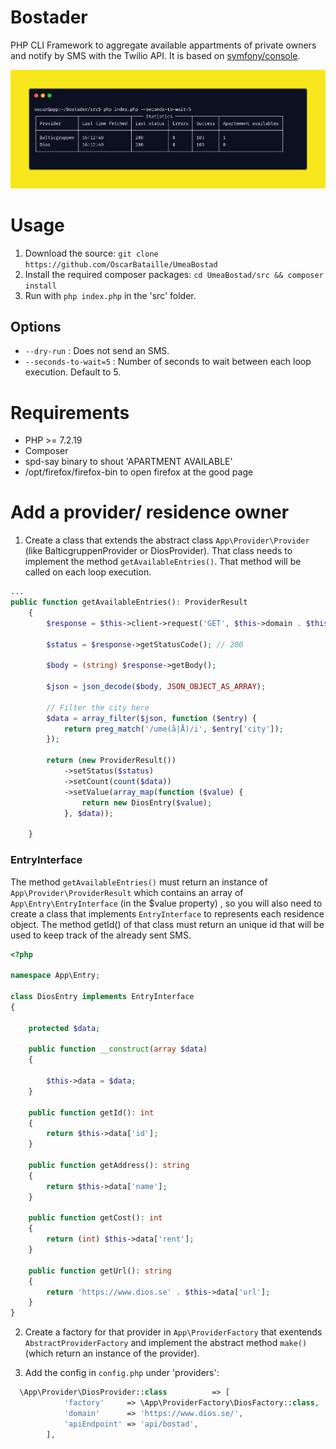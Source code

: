 # Bostader
PHP CLI Framework to aggregate available appartments of private owners and notify by SMS with the Twilio API.
It is based on [symfony/console](https://github.com/symfony/console).

![Image](/static/carbon.png)

# Usage
1. Download the source: ```git clone https://github.com/OscarBataille/UmeaBostad```
2. Install the required composer packages: ```cd UmeaBostad/src && composer install```
3. Run with ```php index.php``` in the 'src' folder.

## Options
- ```--dry-run``` : Does not send an SMS.
- ```--seconds-to-wait=5``` : Number of seconds to wait between each loop execution. Default to 5.

# Requirements
- PHP >= 7.2.19
- Composer
- spd-say binary to shout 'APARTMENT AVAILABLE'
- /opt/firefox/firefox-bin to open firefox at the good page

# Add a provider/ residence owner
1. Create a class that extends the abstract class ```App\Provider\Provider``` (like BalticgruppenProvider or DiosProvider). That class needs to implement the method ```getAvailableEntries()```. That method will be called on each loop execution.
```php
...
public function getAvailableEntries(): ProviderResult
    {
        $response = $this->client->request('GET', $this->domain . $this->url);

        $status = $response->getStatusCode(); // 200

        $body = (string) $response->getBody();

        $json = json_decode($body, JSON_OBJECT_AS_ARRAY);

        // Filter the city here
        $data = array_filter($json, function ($entry) {
            return preg_match('/ume(å|Å)/i', $entry['city']);
        });

        return (new ProviderResult())
            ->setStatus($status)
            ->setCount(count($data))
            ->setValue(array_map(function ($value) {
                return new DiosEntry($value);
            }, $data));

    }
```
### EntryInterface
The method ```getAvailableEntries()``` must return an instance of ```App\Provider\ProviderResult``` which contains an array of ```App\Entry\EntryInterface``` (in the $value property) , so you will also need to create a class that implements ```EntryInterface``` to represents each residence object. The method getId() of that class must return an unique id that will be used to keep track of the already sent SMS.
```php
<?php

namespace App\Entry;

class DiosEntry implements EntryInterface
{

    protected $data;

    public function __construct(array $data)
    {

        $this->data = $data;
    }

    public function getId(): int
    {
        return $this->data['id'];
    }

    public function getAddress(): string
    {
        return $this->data['name'];
    }

    public function getCost(): int
    {
        return (int) $this->data['rent'];
    }

    public function getUrl(): string
    {
        return 'https://www.dios.se' . $this->data['url'];
    }
}

```

2. Create a factory for that provider in ```App\ProviderFactory``` that exentends ```AbstractProviderFactory``` and implement the abstract method ```make()``` (which return an instance of the provider).

3. Add the config in ```config.php``` under 'providers': 
```php
  \App\Provider\DiosProvider::class          => [
            'factory'     => \App\ProviderFactory\DiosFactory::class,
            'domain'      => 'https://www.dios.se/',
            'apiEndpoint' => 'api/bostad',
        ],
```




